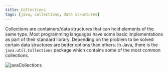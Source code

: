 ```yaml
---
title: Collections
tags: [java, collections, data structures]
---
```


Collections are containers/data structures that can hold elements of the same type. Most programming languages have some basic implementations as part of their standard library. Depending on the problem to be solved certain data structures are better options than others. In Java, there is the `java.util.Collections` package which contains some of the most common collections.

![javaCollections](/img/programming/javaCollections.png)
